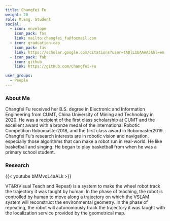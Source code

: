 ```yaml
---
title: Changfei Fu
weight: 20
role: M.Eng. Student
social:
  - icon: envelope 
    icon_pack: fas
    link: mailto:changfei_fu@foxmail.com
  - icon: graduation-cap 
    icon_pack: fas
    link: https://scholar.google.com/citations?user=tADlL1UAAAAJ&hl=en
  - icon_pack: fab
    icon: github
    link: https://github.com/Changfei-Fu

user_groups:
  - People
---
```

### About Me
Changfei Fu received her B.S. degree in Electronic and Information Engineering from CUMT, China University of Mining and Technology in 2020. He was a recipient  of the first class scholarship at CUMT and the excellent award with a bronze medal of the international Robotic Competition Robomaster2018, and the first class award in Robomaster2019. Changfei Fu's research interests are in robotic vision and navigation, especially those algorithms that can make a robot run in real-world. He like basketball and singing. He began to play basketball from when he was a primary school student. 

### Research
{{< youtube bMMvqL4aALk >}}

VT&R(Visual Teach and Repeat) is a system to make the wheel robot track the trajectory it was taught by human. In the phase of teaching, the robot is controlled by human to move along a trajectory on which the VSLAM system will reconstruct the environmental geometry. In the phase of repeating, the robot will autonomously track the trajectory it was taught with the localization service provided by the geometrical map.